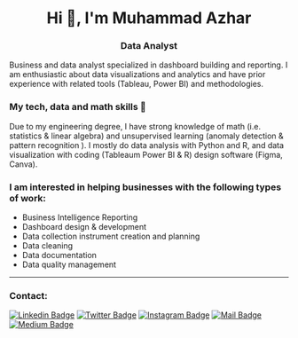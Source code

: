 <h1 align="center">Hi 👋, I'm Muhammad Azhar</h1>
<h3 align="center">Data Analyst</h3>



Business and data analyst specialized in dashboard building and reporting. I am enthusiastic about data visualizations and analytics and have prior experience with related tools (Tableau, Power BI) and methodologies.

### My tech, data and math skills 📝
Due to my engineering degree, I have strong knowledge of math (i.e. statistics & linear algebra) and unsupervised learning (anomaly detection & pattern recognition ). I mostly do data analysis with Python and R, and data visualization with coding (Tableaum Power BI & R) design software (Figma, Canva).

### I am interested in helping businesses with the following types of work:
* Business Intelligence Reporting
* Dashboard design & development
* Data collection instrument creation and planning
* Data cleaning
* Data documentation
* Data quality management 

***

### Contact: <br/>

[![Linkedin Badge](https://img.shields.io/badge/linkedin-0077B5?style=for-the-badge&logo=linkedin&logoColor=white)](https://linkedin.com/in/imagineazhar)
[![Twitter Badge](https://img.shields.io/badge/twitter-1DA1F2?style=for-the-badge&logo=twitter&logoColor=white)](https://twitter.com/imagineazhar)
[![Instagram Badge](https://img.shields.io/badge/instagram-E4405F?style=for-the-badge&logo=instagram&logoColor=white)](https://instagram.com/grinch__101)
[![Mail Badge](https://img.shields.io/badge/Gmail-D14836?style=for-the-badge&logo=gmail&logoColor=white)](mailto:2muhammadazhar@gmail.com)
[![Medium Badge](https://img.shields.io/badge/Medium-12100E?style=for-the-badge&logo=medium&logoColor=white)](https://medium.com/@imagineazhar)


